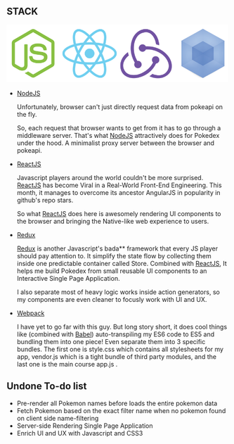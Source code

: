 ## STACK

![Stack](stack.png)

- [NodeJS](https://github.com/nodejs/node)

    Unfortunately, browser can't just directly request data from pokeapi on the fly. 
    
    So, each request that browser wants to get from it has to go through a middleware server. That's what [NodeJS](https://github.com/nodejs/node) attractively
    does for Pokedex under the hood. A minimalist proxy server between the browser and pokeapi.

- [ReactJS](https://github.com/facebook/react)

    Javascript players around the world couldn't be more surprised. [ReactJS](https://github.com/facebook/react) has become Viral in a Real-World Front-End Engineering.
    This month, it manages to overcome its ancestor AngularJS in popularity in github's repo stars.

    So what [ReactJS](https://github.com/facebook/react) does here is awesomely rendering UI components to the browser and bringing the Native-like web experience
    to users.

- [Redux](https://github.com/reactjs/redux)

    [Redux](https://github.com/reactjs/redux) is another Javascript's bada** framework that every JS player should pay attention to. It simplify the state flow
    by collecting them inside one predictable container called Store. Combined with [ReactJS](https://github.com/facebook/react), It helps me build Pokedex
    from small reusable UI components to an Interactive Single Page Application.

    I also separate most of heavy logic works inside action generators, so my components are even cleaner to focusly work with
    UI and UX.

- [Webpack](https://github.com/webpack/webpack)

    I have yet to go far with this guy. But long story short, it does cool things like (combined with [Babel](https://github.com/babel/babel)) auto-transpiling my ES6 code to ES5
    and bundling them into one piece! Even separate them into 3 specific bundles. The first one is style.css which contains all stylesheets for my app,
    vendor.js which is a tight bundle of third party modules, and the last one is the main course app.js .

## Undone To-do list

- Pre-render all Pokemon names before loads the entire pokemon data
- Fetch Pokemon based on the exact filter name when no pokemon found on client side name-filtering
- Server-side Rendering Single Page Application
- Enrich UI and UX with Javascript and CSS3

